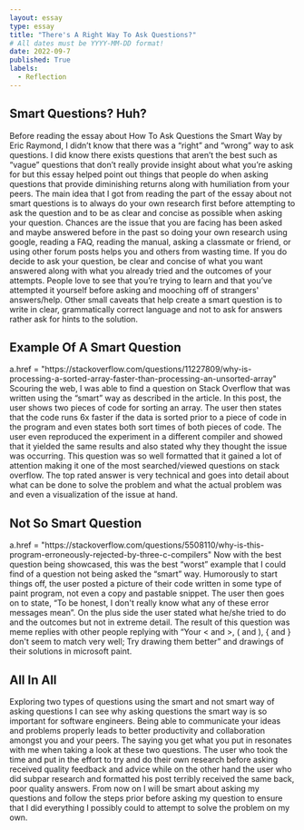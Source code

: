```yaml
---
layout: essay
type: essay
title: "There's A Right Way To Ask Questions?"
# All dates must be YYYY-MM-DD format!
date: 2022-09-7
published: True
labels:
  - Reflection
---
```


<h2 id="Smart Questions? Huh?">Smart Questions? Huh?</h2>
Before reading the essay about How To Ask Questions the Smart Way by Eric Raymond, I didn’t know that there was a “right” and “wrong” way to ask questions. I did know there exists questions that aren’t the best such as “vague” questions that don’t really provide insight about what you’re asking for but this essay helped point out things that people do when asking questions that provide diminishing returns along with humiliation from your peers. The main idea that I got from reading the part of the essay about not smart questions is to always do your own research first before attempting to ask the question and to be as clear and concise as possible when asking your question. Chances are the issue that you are facing has been asked and maybe answered before in the past so doing your own research using google, reading a FAQ, reading the manual, asking a classmate or friend, or using other forum posts helps you and others from wasting time. If you do decide to ask your question, be clear and concise of what you want answered along with what you already tried and the outcomes of your attempts. People love to see that you’re trying to learn and that you’ve attempted it yourself before asking and mooching off of strangers' answers/help. Other small caveats that help create a smart question is to write in clear, grammatically correct language and not to ask for answers rather ask for hints to the solution.
<h2 id="Example Of A Smart Question">Example Of A Smart Question</h2>
 a.href = "https://stackoverflow.com/questions/11227809/why-is-processing-a-sorted-array-faster-than-processing-an-unsorted-array" Scouring the web, I was able to find a question on Stack Overflow that was written using the “smart” way as described in the article. In this post, the user shows two pieces of code for sorting an array. The user then states that the code runs 6x faster if the data is sorted prior to a piece of code in the program and even states both sort times of both pieces of code. The user even reproduced the experiment in a different compiler and showed that it yielded the same results and also stated why they thought the issue was occurring. This question was so well formatted that it gained a lot of attention making it one of the most searched/viewed questions on stack overflow. The top rated answer is very technical and goes into detail about what can be done to solve the problem and what the actual problem was and even a visualization of the issue at hand. 
<h2 id="Not So Smart Question">Not So Smart Question</h2>
a.href = "https://stackoverflow.com/questions/5508110/why-is-this-program-erroneously-rejected-by-three-c-compilers" Now with the best question being showcased, this was the best “worst” example that I could find of a question not being asked the “smart” way. Humorously to start things off, the user posted a picture of their code written in some type of paint program, not even a copy and pastable snippet. The user then goes on to state, “To be honest, I don't really know what any of these error messages mean”. On the plus side the user stated what he/she tried to do and the outcomes but not in extreme detail. The result of this question was meme replies with other people replying with “Your < and >, ( and ), { and } don't seem to match very well; Try drawing them better” and drawings of their solutions in microsoft paint.
<h2 id="All In All">All In All</h2>
Exploring two types of questions using the smart and not smart way of asking questions I can see why asking questions the smart way is so important for software engineers. Being able to communicate your ideas and problems properly leads to better productivity and collaboration amongst you and your peers. The saying you get what you put in resonates with me when taking a look at these two questions. The user who took the time and put in the effort to try and do their own research before asking received quality feedback and advice while on the other hand the user who did subpar research and formatted his post terribly received the same back, poor quality answers. From now on I will be smart about asking my questions and follow the steps prior before asking my question to ensure that I did everything I possibly could to attempt to solve the problem on my own.

